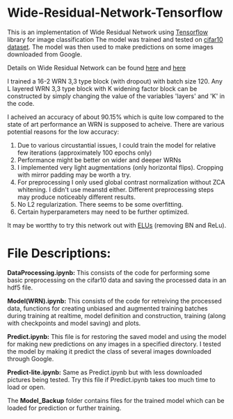 # Wide-Residual-Network-Tensorflow

This is an implementation of Wide Residual Network using [Tensorflow](https://www.tensorflow.org/) library for image classification The model was trained and tested on [cifar10 dataset](https://www.cs.toronto.edu/~kriz/cifar.html). The model was then used to make predictions on some images downloaded from Google.

Details on Wide Residual Network can be found [here](https://arxiv.org/abs/1605.07146) and [here](https://github.com/szagoruyko/wide-residual-networks)

I trained a 16-2 WRN 3,3 type block (with dropout) with batch size 120. Any L layered WRN 3,3 type block with K widening factor block can be constructed by simply changing the value of the variables 'layers' and 'K' in the code.

I acheived an accuracy of about 90.15% which is quite low compared to the state of art performance an WRN is supposed to acheive.
There are various potential reasons for the low accuracy:

1) Due to various circustantial issues, I could train the model for relative few iterations (approximately 100 epochs only)
2) Performance might be better on wider and deeper WRNs
3) I implemented very light augmentations (only horizontal flips). Cropping with mirror padding may be worth a try. 
4) For preprocessing I only used global contrast normalization without ZCA whitening. I didn't use meanstd either. Different preprocessing steps may produce noticeably different results.
5) No L2 regularization. There seems to be some overfitting. 
6) Certain hyperparameters may need to be further optimized.

It may be wortthy to try this network out with [ELUs](https://arxiv.org/abs/1511.07289) (removing BN and ReLu).

# File Descriptions:

**DataProcessing.ipynb:** This consists of the code for performing some basic preprocessing on the cifar10 data and saving the processed data in an hdf5 file.

**Model(WRN).ipynb:** This consists of the code for retreiving the processed data, functions for creating unbiased and augmented training batches during training at realtime, model definition and construction, training (along with checkpoints and model saving) and plots.

**Predict.ipynb:** This file is for restoring the saved model and using the model for making new predictions on any images in a specified directory. I tested the model by making it predict the class of several images downloaded through Google.

**Predict-lite.ipynb:** Same as Predict.ipynb but with less downloaded pictures being tested. Try this file if Predict.ipynb takes too much time to load or open. 

The **Model_Backup** folder contains files for the trained model which can be loaded for prediction or further training.
